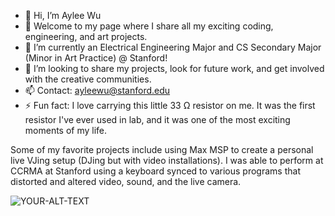 - 👋 Hi, I’m Aylee Wu
- 👀 Welcome to my page where I share all my exciting coding, engineering, and art projects. 
- 🌱 I’m currently an Electrical Engineering Major and CS Secondary Major (Minor in Art Practice) @ Stanford!
- 💞️ I’m looking to share my projects, look for future work, and get involved with the creative communities.
- 📫 Contact: ayleewu@stanford.edu
- ⚡ Fun fact: I love carrying this little 33 Ω resistor on me. It was the first resistor I've ever used in lab, and it was one of the most exciting moments of my life.

Some of my favorite projects include using Max MSP to create a personal live VJing setup (DJing but with video installations). I was able to perform at CCRMA at Stanford using a keyboard synced to various programs that distorted and altered video, sound, and the live camera. 

<picture>
 <source media="(prefers-color-scheme: dark)" srcset="YOUR-DARKMODE-IMAGE">
 <source media="(prefers-color-scheme: light)" srcset="YOUR-LIGHTMODE-IMAGE">
 <img alt="YOUR-ALT-TEXT" src="YOUR-DEFAULT-IMAGE">
</picture>

<!---
ayleewu/ayleewu is a ✨ special ✨ repository because its `README.md` (this file) appears on your GitHub profile.
You can click the Preview link to take a look at your changes.
--->
